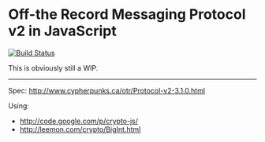 Off-the Record Messaging Protocol v2 in JavaScript
==================================================

[![Build Status](https://secure.travis-ci.org/arlolra/otr.png?branch=master)](http://travis-ci.org/arlolra/otr)

This is obviously still a WIP.

---

Spec: http://www.cypherpunks.ca/otr/Protocol-v2-3.1.0.html

Using:

- http://code.google.com/p/crypto-js/
- http://leemon.com/crypto/BigInt.html